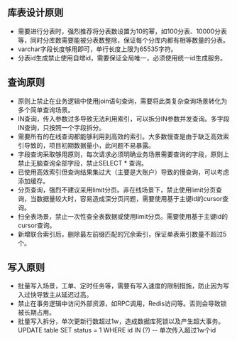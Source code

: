 ## 库表设计原则
- 需要进行分表时，强烈推荐将分表数设置为10的幂，如100分表、10000分表等，同时分库数需要能被分表数整除，保证每个分库内都有相等数量的分表。
- varchar字段长度够用即可，单行长度上限为65535字符。
- 分表id生成禁止使用自增id，需要保证全局唯一，必须使用统一id生成服务。

## 查询原则
- 原则上禁止在业务逻辑中使用join语句查询，需要将此类复杂查询场景转化为多个简单查询场景。
- IN查询，传入参数过多导致无法利用索引，可以拆分IN参数并发查询。多字段IN查询，只按照一个字段拆分。
- 需要所有的在线查询都能够利用到高效的索引。大多数慢查是由于缺乏高效索引导致的，项目初期数据量小，此问题不易暴露。
- 字段查询采取够用原则，每次请求必须明确业务场景需要查询的字段，原则上禁止无脑查询全部字段，禁止SELECT * 查询。
- 已使用高效索引但查询结果集过大（主要是大账户）导致的慢查询，可以考虑添加缓存。
- 分页查询，强烈不建议采用limit分页。非在线场景下，禁止使用limit分页查询，当数据量较大时，容易造成深分页问题，需要使用基于主键id的cursor查询。
- 扫全表场景，禁止一次性查全表数据或使用limit分页。需要使用基于主键id的cursor查询。
- 新增联合索引后，删除最左前缀匹配的冗余索引，保证单表索引数量不超过5个。

## 写入原则
- 批量写入场景，工单、定时任务等，需要有写入速度的限制措施，防止因为写入过快导致主从延迟过高。
- 禁止在事务逻辑中访问外部资源，如RPC调用，Redis访问等。否则会导致锁被长期占用。
- 批量写入拆分，单次更新行数超过1w，造成数据库死锁以及产生超大事务。UPDATE table SET status = 1 WHERE id IN (?) -- 单次传入超过1w个id
